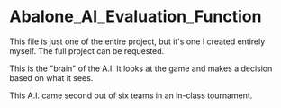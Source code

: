 # Abalone_AI_Evaluation_Function

This file is just one of the entire project, but it's one I created entirely myself. The full project can be requested.

This is the "brain" of the A.I. It looks at the game and makes a decision based on what it sees. 

This A.I. came second out of six teams in an in-class tournament.
